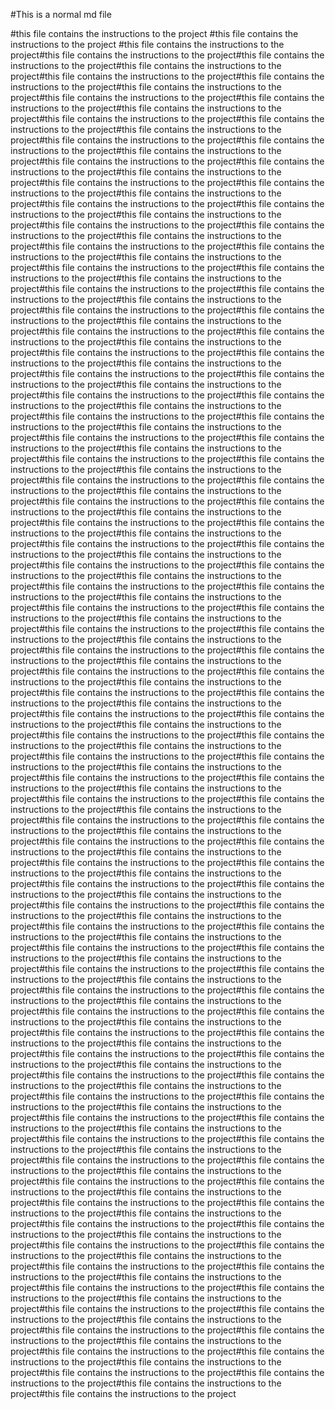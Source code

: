 #This is a normal md file

#this file contains the instructions to the project
#this file contains the instructions to the project
#this file contains the instructions to the project#this file contains the instructions to the project#this file contains the instructions to the project#this file contains the instructions to the project#this file contains the instructions to the project#this file contains the instructions to the project#this file contains the instructions to the project#this file contains the instructions to the project#this file contains the instructions to the project#this file contains the instructions to the project#this file contains the instructions to the project#this file contains the instructions to the project#this file contains the instructions to the project#this file contains the instructions to the project#this file contains the instructions to the project#this file contains the instructions to the project#this file contains the instructions to the project#this file contains the instructions to the project#this file contains the instructions to the project#this file contains the instructions to the project#this file contains the instructions to the project#this file contains the instructions to the project#this file contains the instructions to the project#this file contains the instructions to the project#this file contains the instructions to the project#this file contains the instructions to the project#this file contains the instructions to the project#this file contains the instructions to the project#this file contains the instructions to the project#this file contains the instructions to the project#this file contains the instructions to the project#this file contains the instructions to the project#this file contains the instructions to the project#this file contains the instructions to the project#this file contains the instructions to the project#this file contains the instructions to the project#this file contains the instructions to the project#this file contains the instructions to the project#this file contains the instructions to the project#this file contains the instructions to the project#this file contains the instructions to the project#this file contains the instructions to the project#this file contains the instructions to the project#this file contains the instructions to the project#this file contains the instructions to the project#this file contains the instructions to the project#this file contains the instructions to the project#this file contains the instructions to the project#this file contains the instructions to the project#this file contains the instructions to the project#this file contains the instructions to the project#this file contains the instructions to the project#this file contains the instructions to the project#this file contains the instructions to the project#this file contains the instructions to the project#this file contains the instructions to the project#this file contains the instructions to the project#this file contains the instructions to the project#this file contains the instructions to the project#this file contains the instructions to the project#this file contains the instructions to the project#this file contains the instructions to the project#this file contains the instructions to the project#this file contains the instructions to the project#this file contains the instructions to the project#this file contains the instructions to the project#this file contains the instructions to the project#this file contains the instructions to the project#this file contains the instructions to the project#this file contains the instructions to the project#this file contains the instructions to the project#this file contains the instructions to the project#this file contains the instructions to the project#this file contains the instructions to the project#this file contains the instructions to the project#this file contains the instructions to the project#this file contains the instructions to the project#this file contains the instructions to the project#this file contains the instructions to the project#this file contains the instructions to the project#this file contains the instructions to the project#this file contains the instructions to the project#this file contains the instructions to the project#this file contains the instructions to the project#this file contains the instructions to the project#this file contains the instructions to the project#this file contains the instructions to the project#this file contains the instructions to the project#this file contains the instructions to the project#this file contains the instructions to the project#this file contains the instructions to the project#this file contains the instructions to the project#this file contains the instructions to the project#this file contains the instructions to the project#this file contains the instructions to the project#this file contains the instructions to the project#this file contains the instructions to the project#this file contains the instructions to the project#this file contains the instructions to the project#this file contains the instructions to the project#this file contains the instructions to the project#this file contains the instructions to the project#this file contains the instructions to the project#this file contains the instructions to the project#this file contains the instructions to the project#this file contains the instructions to the project#this file contains the instructions to the project#this file contains the instructions to the project#this file contains the instructions to the project#this file contains the instructions to the project#this file contains the instructions to the project#this file contains the instructions to the project#this file contains the instructions to the project#this file contains the instructions to the project#this file contains the instructions to the project#this file contains the instructions to the project#this file contains the instructions to the project#this file contains the instructions to the project#this file contains the instructions to the project#this file contains the instructions to the project#this file contains the instructions to the project#this file contains the instructions to the project#this file contains the instructions to the project#this file contains the instructions to the project#this file contains the instructions to the project#this file contains the instructions to the project#this file contains the instructions to the project#this file contains the instructions to the project#this file contains the instructions to the project#this file contains the instructions to the project#this file contains the instructions to the project#this file contains the instructions to the project#this file contains the instructions to the project#this file contains the instructions to the project#this file contains the instructions to the project#this file contains the instructions to the project#this file contains the instructions to the project#this file contains the instructions to the project#this file contains the instructions to the project#this file contains the instructions to the project#this file contains the instructions to the project#this file contains the instructions to the project#this file contains the instructions to the project#this file contains the instructions to the project#this file contains the instructions to the project#this file contains the instructions to the project#this file contains the instructions to the project#this file contains the instructions to the project#this file contains the instructions to the project#this file contains the instructions to the project#this file contains the instructions to the project#this file contains the instructions to the project#this file contains the instructions to the project#this file contains the instructions to the project#this file contains the instructions to the project#this file contains the instructions to the project#this file contains the instructions to the project#this file contains the instructions to the project#this file contains the instructions to the project#this file contains the instructions to the project#this file contains the instructions to the project#this file contains the instructions to the project#this file contains the instructions to the project#this file contains the instructions to the project#this file contains the instructions to the project#this file contains the instructions to the project#this file contains the instructions to the project#this file contains the instructions to the project#this file contains the instructions to the project#this file contains the instructions to the project#this file contains the instructions to the project#this file contains the instructions to the project#this file contains the instructions to the project#this file contains the instructions to the project#this file contains the instructions to the project#this file contains the instructions to the project#this file contains the instructions to the project#this file contains the instructions to the project#this file contains the instructions to the project#this file contains the instructions to the project#this file contains the instructions to the project#this file contains the instructions to the project#this file contains the instructions to the project#this file contains the instructions to the project#this file contains the instructions to the project#this file contains the instructions to the project#this file contains the instructions to the project#this file contains the instructions to the project#this file contains the instructions to the project#this file contains the instructions to the project#this file contains the instructions to the project